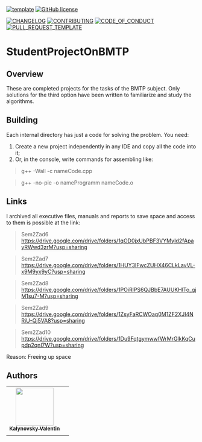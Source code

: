 [![template](https://img.shields.io/badge/Repository-template-darkred)](https://github.com/Nakama3942/template_rep)
[![GitHub license](https://img.shields.io/github/license/Nakama3942/StudentProjectOnBMTP?color=purple&style=flat-square)](https://github.com/Nakama3942/StudentProjectOnBMTP/blob/main/LICENSE)

[![CHANGELOG](https://img.shields.io/badge/here-CHANGELOG-yellow)](https://github.com/Nakama3942/StudentProjectOnBMTP/blob/main/CHANGELOG.md)
[![CONTRIBUTING](https://img.shields.io/badge/here-CONTRIBUTING-indigo)](https://github.com/Nakama3942/StudentProjectOnBMTP/blob/main/CONTRIBUTING.md)
[![CODE_OF_CONDUCT](https://img.shields.io/badge/here-CODE_OF_CONDUCT-darkgreen)](https://github.com/Nakama3942/StudentProjectOnBMTP/blob/main/CODE_OF_CONDUCT.md)
[![PULL_REQUEST_TEMPLATE](https://img.shields.io/badge/here-PULL_REQUEST_TEMPLATE-orange)](https://github.com/Nakama3942/StudentProjectOnBMTP/blob/main/.github/PULL_REQUEST_TEMPLATE.md)

# StudentProjectOnBMTP
## Overview
These are completed projects for the tasks of the BMTP subject. Only solutions for the third option have been written to familiarize and study the algorithms.

## Building
Each internal directory has just a code for solving the problem. You need:
1. Create a new project independently in any IDE and copy all the code into it;
2. Or, in the console, write commands for assembling like:

> g++ -Wall -c nameCode.cpp

> g++ -no-pie -o nameProgramm nameCode.o

## Links
I archived all executive files, manuals and reports to save space and access to them is possible at the link:

> Sem2Zad6 https://drive.google.com/drive/folders/1qOD0jxUbPBF3VYMyId2fApayRWwd3zrM?usp=sharing

> Sem2Zad7 https://drive.google.com/drive/folders/1HUY3IFwcZUHX46CLkLavVL-x9M9yx9yC?usp=sharing

> Sem2Zad8 https://drive.google.com/drive/folders/1POiRlPS6QJBbE7AUUKHlTo_gjM1su7-M?usp=sharing

> Sem2Zad9 https://drive.google.com/drive/folders/1ZsyFaRCWOaq0M1ZF2XJI4NRiU-Qj5VA8?usp=sharing

> Sem2Zad10 https://drive.google.com/drive/folders/1Du9FqtgymwwfWrMrGlkKqCupdp2qnl7W?usp=sharing

Reason: Freeing up space

## Authors
<table>
    <tr>
        <td align="center"><a href="https://github.com/Nakama3942"><img src="https://avatars.githubusercontent.com/u/73797846?s=400&u=a9b7688ac521d739825d7003a5bd599aab74cb76&v=4" width="100px;" alt=""/><br /><sub><b>Kalynovsky Valentin</b></sub></a></td>
        <td></td>
    </tr>
    <tr>
        <td></td>
        <td></td>
    </tr>
</table>
